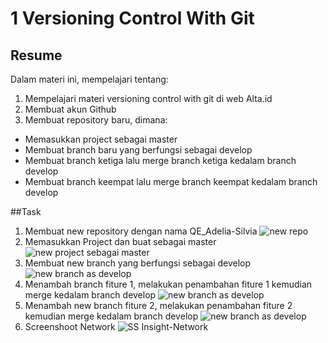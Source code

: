 # 1 Versioning Control With Git

## Resume
Dalam materi ini, mempelajari tentang:
1. Mempelajari materi versioning control with git di web Alta.id
2. Membuat akun Github
3. Membuat repository baru, dimana:
- Memasukkan project sebagai master
- Membuat branch baru yang berfungsi sebagai develop
- Membuat branch ketiga lalu merge branch ketiga kedalam branch develop
- Membuat branch keempat lalu merge branch keempat kedalam branch develop

##Task
1. Membuat new repository dengan nama QE_Adelia-Silvia
![new repo](https://user-images.githubusercontent.com/99981322/155107875-5cd07084-437b-43d8-8262-d49bc4d9ae13.png)
2. Memasukkan Project dan buat sebagai master
![new project sebagai master](https://user-images.githubusercontent.com/99981322/155108042-355cf59e-5266-4f83-a9de-fe1f68f5ce29.png)
3. Membuat new branch yang berfungsi sebagai develop
![new branch as develop](https://user-images.githubusercontent.com/99981322/155108430-01f04baf-f139-4e75-9bd1-18e59fbb988a.png)
4. Menambah branch fiture 1, melakukan penambahan fiture 1 kemudian merge kedalam branch develop
![new branch as develop](https://user-images.githubusercontent.com/99981322/155109805-dfa6c196-3efe-41c8-9c20-eba2b40bb674.png)
5. Menambah new branch fiture 2, melakukan penambahan fiture 2 kemudian merge kedalam branch develop
![new branch as develop](https://user-images.githubusercontent.com/99981322/155110089-a787272e-0c31-4e67-9995-daf4ce45d91f.png)
6. Screenshoot Network
![SS Insight-Network](https://user-images.githubusercontent.com/99981322/155110307-8f6bc5f3-fae2-4456-8ae6-a650d7d1206a.png)
